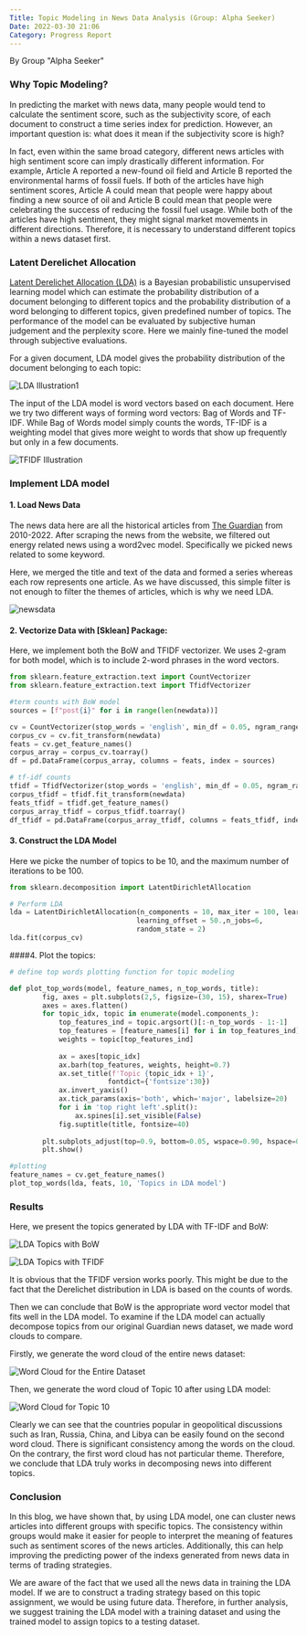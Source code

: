 ```yaml
---
Title: Topic Modeling in News Data Analysis (Group: Alpha Seeker)
Date: 2022-03-30 21:06
Category: Progress Report
---
```


By Group "Alpha Seeker"


### Why Topic Modeling?

In predicting the market with news data, many people would tend to calculate the sentiment score, such as the subjectivity score, of each document to construct a time series index for prediction. However, an important question is: what does it mean if the subjectivity score is high?

In fact, even within the same broad category, different news articles with high sentiment score can imply drastically different information. For example, Article A reported a new-found oil field and Article B reported the environmental harms of fossil fuels. If both of the articles have high sentiment scores, Article A could mean that people were happy about finding a new source of oil and Article B could mean that people were celebrating the success of reducing the fossil fuel usage. While both of the articles have high sentiment, they might signal market movements in different directions. Therefore, it is necessary to understand different topics within a news dataset first.

### Latent Derelichet Allocation

[Latent Derelichet Allocation (LDA)](https://en.wikipedia.org/wiki/Latent_Dirichlet_allocation#:~:text=In%20natural%20language%20processing%2C%20the,of%20the%20data%20are%20similar.) is a Bayesian probabilistic unsupervised learning model which can estimate the probability distribution of a document belonging to different topics and the probability distribution of a word belonging to different topics, given predefined number of topics. The performance of the model can be evaluated by subjective human judgement and the perplexity score. Here we mainly fine-tuned the model through subjective evaluations.


For a given document, LDA model gives the probability distribution of the document belonging to each topic:

![LDA Illustration1]({static}/images/Alpha_Seeker_LDA_illustration1.png)

The input of the LDA model is word vectors based on each document. Here we try two different ways of forming word vectors: Bag of Words and TF-IDF. While Bag of Words model simply counts the words, TF-IDF is a weighting model that gives more weight to words that show up frequently but only in a few documents. 

![TFIDF Illustration]({static}/images/Alpha_Seeker_TFIDF.png)

### Implement LDA model
#### 1. Load News Data 

The news data here are all the historical articles from [The Guardian](https://www.theguardian.com/international) from 2010-2022. After scraping the news from the website, we filtered out energy related news using a word2vec model. Specifically we picked news related to some keyword. 

Here, we merged the title and text of the data and formed a series whereas each row represents one article. As we have discussed, this simple filter is not enough to filter the themes of articles, which is why we need LDA.

![newsdata]({static}/images/Alpha_Seeker_Newsdata.png)

#### 2. Vectorize Data with [Sklean] Package:

Here, we implement both the BoW and TFIDF vectorizer. We uses 2-gram for both model, which is to include 2-word phrases in the word vectors.

```python
from sklearn.feature_extraction.text import CountVectorizer
from sklearn.feature_extraction.text import TfidfVectorizer

#term counts with BoW model
sources = [f"post{i}" for i in range(len(newdata))]

cv = CountVectorizer(stop_words = 'english', min_df = 0.05, ngram_range = (1,2))
corpus_cv = cv.fit_transform(newdata)
feats = cv.get_feature_names()
corpus_array = corpus_cv.toarray()
df = pd.DataFrame(corpus_array, columns = feats, index = sources)

# tf-idf counts
tfidf = TfidfVectorizer(stop_words = 'english', min_df = 0.05, ngram_range = (1,2))
corpus_tfidf = tfidf.fit_transform(newdata)
feats_tfidf = tfidf.get_feature_names()
corpus_array_tfidf = corpus_tfidf.toarray()
df_tfidf = pd.DataFrame(corpus_array_tfidf, columns = feats_tfidf, index = sources)
```

#### 3. Construct the LDA Model

Here we picke the number of topics to be 10, and the maximum number of iterations to be 100. 

```python
from sklearn.decomposition import LatentDirichletAllocation

# Perform LDA
lda = LatentDirichletAllocation(n_components = 10, max_iter = 100, learning_method = 'online', batch_size=700,
                               learning_offset = 50.,n_jobs=6,
                               random_state = 2)
lda.fit(corpus_cv)
```

####4. Plot the topics:

```python
# define top words plotting function for topic modeling

def plot_top_words(model, feature_names, n_top_words, title):
        fig, axes = plt.subplots(2,5, figsize=(30, 15), sharex=True)
        axes = axes.flatten()
        for topic_idx, topic in enumerate(model.components_):
            top_features_ind = topic.argsort()[:-n_top_words - 1:-1]
            top_features = [feature_names[i] for i in top_features_ind]
            weights = topic[top_features_ind]
            
            ax = axes[topic_idx]
            ax.barh(top_features, weights, height=0.7)
            ax.set_title(f'Topic {topic_idx + 1}',
                        fontdict={'fontsize':30})
            ax.invert_yaxis()
            ax.tick_params(axis='both', which='major', labelsize=20)
            for i in 'top right left'.split():
                ax.spines[i].set_visible(False)
            fig.suptitle(title, fontsize=40)
            
        plt.subplots_adjust(top=0.9, bottom=0.05, wspace=0.90, hspace=0.3)
        plt.show()

#plotting
feature_names = cv.get_feature_names()
plot_top_words(lda, feats, 10, 'Topics in LDA model')
```
### Results

Here, we present the topics generated by LDA with TF-IDF and BoW:

![LDA Topics with BoW]({static}/images/Alpha_Seeker_BoW_topics1.png)

![LDA Topics with TFIDF]({static}/images/Alpha_Seeker_TFIDF_topics.png)

It is obvious that the TFIDF version works poorly. This might be due to the fact that the Derelichet distribution in LDA is based on the counts of words.

Then we can conclude that BoW is the appropriate word vector model that fits well in the LDA model. To examine if the LDA model can actually decompose topics from our original Guardian news dataset, we made word clouds to compare.

Firstly, we generate the word cloud of the entire news dataset:

![Word Cloud for the Entire Dataset]({static}/images/Alpha_Seeker_WC_total.png)

Then, we generate the word cloud of Topic 10 after using LDA model:

![Word Cloud for Topic 10]({static}/images/Alpha_Seeker_WC_topic10.png)

Clearly we can see that the countries popular in geopolitical discussions such as Iran, Russia, China, and Libya can be easily found on the second word cloud. There is significant consistency among the words on the cloud. On the contrary, the first word cloud has not particular theme. Therefore, we conclude that LDA truly works in decomposing news into different topics.

### Conclusion

In this blog, we have shown that, by using LDA model, one can cluster news articles into different groups with specific topics. The consistency within groups would make it easier for people to interpret the meaning of features such as sentiment scores of the news articles. Additionally, this can help improving the predicting power of the indexs generated from news data in terms of trading strategies. 

We are aware of the fact that we used all the news data in training the LDA model. If we are to construct a trading strategy based on this topic assignment, we would be using future data. Therefore, in further analysis, we suggest training the LDA model with a training dataset and using the trained model to assign topics to a testing dataset.



